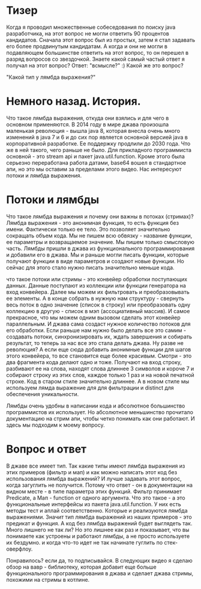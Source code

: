 # Тизер

Когда я проводил множественные собеседования по поиску java разработчика, на этот вопрос не могли ответить 90 процентов кандидатов. Сначала этот вопрос был из простых, затем я стал задавать его более продвинутым кандидатам. А когда и они не могли в подавляющем большинстве ответить на этот вопрос, то он перешел в разряд вопросов со звездочкой. Знаете какой самый частый ответ я получал на этот вопрос? Ответ: "всмысле?" :) Какой же это вопрос? 

"Какой тип у лямбда выражения?" 

# Немного назад. История. 

Что такое лямбда выражения, откуда они взялись и для чего в основном применяются. В 2014 году в мире джава произошла маленькая революция - вышла java 8, которая внесла очень много изменений в java 7 и 6 и до сих пор является основной версией java в корпоративной разработке. Ее поддержку продлили до 2030 года. Что же в ней такого, чего раньше не было. Для прикладного программиста основной - это stream api и пакет java.util.function. Кроме этого была серьезно переработана работа датами, base64 вошел в стандартное апи, но это мы оставим за пределами этого видео. Нас интересуют потоки и лямбда выражения. 

# Потоки и лямбды

Что такое лямбда выражения и почему они важны в потоках (стримах)? Лямбда выражения - это анонимная функция, то есть функция без имени. Фактически только ее тело. Это позволяет значительно сокращать объем кода. Мы не пишем всю обвязку - название функции, ее параметры и возвращаемое значение. Мы пишем только смысловую часть. Лямбды пришли в джава из функционального программирования и добавили его в джава. Мы и раньше могли писать функции, которые получают функции в виде параметров и создают новые функции. Но сейчас для этого стало нужно писать значительно меньше кода. 

что такое потоки или стримы - это конвейер обработки поступающих данных. Данные поступают из коллекции или функции генератора на вход конвейера. Далее мы можем их фильтровать и преобразовывать ее элементы. А в конце собрать в нужную нам структуру - свернуть весь поток в одно значение (список в строку) или преобразовать одну коллекцию в другую - список в мэп (ассоциативный массив). И самое прекрасное, что мы можем одним вызовом сделать этот конвейер параллельным. И джава сама создаст нужное количество потоков для его обработки. Если раньше нам нужно было делать все это самим - создавать потоки, синхронизировать их, ждать завершения и собирать результат, то теперь за нас все это стала делать джава. Ну разве не революция? А если еще сюда добавить анонимные функции для шагов этого конвейера, то все становится еще более красивым. 
Смотри - это два фрагмента кода делают одно и тоже. Получают на вход строку, разбивают ее на слова, находят слова длиннее 3 символов и короче 7 и собирают строку из этих слов, каждое только 1 раз и на новой печатной строке. Код в старом стиле значительно длиннее. А в новом стиле мы используем лямда выражение для для фильтрации и distinct для обеспечения уникальности. 

Лямбды очень удобны в написании кода и абсолютное большинство программистов их использует. Но абсолютное меньшинство прочитало документацию на стрим апи, чтобы четко понимать как они работают. И здесь мы подходим к моему вопросу. 

# Вопрос и ответ
В джаве все имеет тип. Так какие типы имеют лямбда выражения из этих примеров (фильтр и мап) и как можно написать этот код без использования лямбда выражений? И лучше задавать этот вопрос, когда загуглить не получится. Потому что ответ - он в документации на видном месте - в типе параметра этих функций. Фильтр принимает Predicate,  а Мап - function от одного аргумента. Что это такое - а это функциональные интерфейсы из пакета java.util.function. У них есть методы тест и аплай соответственно. Которые и реализуются лямбда выражениями. Значит тип лямбда выражений из наших примеров - это предикат и функция. А код без лямбда выражений будет выглядеть так. Много лишнего не так ли? Но это лишнее как раз и показывает, что вы понимаете как устроены и работают лямбды, а не просто используете их бездумно. и когда что-то идет не так начинате гуглить по стек-оверфлоу. 

Понравилось? если да, то подписывайся. В следующих видео я сделаю обзор на вавр - библиотеку, которая добавит еще больше функционального программирования в джава и сделает джава стримы, похожими на стримы в котлине. 
